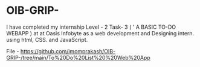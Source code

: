 # OIB-GRIP-
I have completed my internship Level - 2  Task- 3   ( '  A BASIC TO-DO WEBAPP  ) at  at Oasis Infobyte as a web development and Designing intern. using html, CSS. and JavaScript.

File - https://github.com/imomprakash/OIB-GRIP-/tree/main/To%20Do%20List%20%20Web%20App
